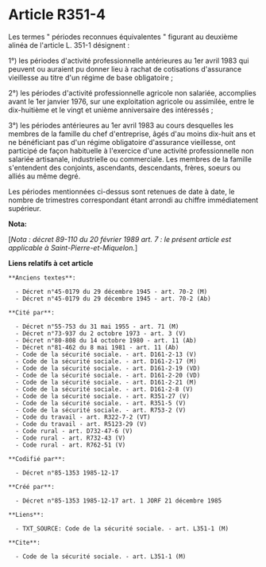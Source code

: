 # Article R351-4

Les termes " périodes reconnues équivalentes " figurant au deuxième alinéa de l'article L. 351-1 désignent   : 

1°) les périodes d'activité professionnelle antérieures au 1er avril 1983 qui peuvent ou auraient pu donner lieu à rachat de
cotisations d'assurance vieillesse au titre d'un régime de base obligatoire ; 

2°) les périodes d'activité professionnelle agricole non salariée, accomplies avant le 1er janvier 1976, sur une exploitation
agricole ou assimilée, entre le dix-huitième et le vingt et unième anniversaire des intéressés ; 

3°) les périodes antérieures au 1er avril 1983 au cours desquelles les membres de la famille du chef d'entreprise, âgés d'au
moins dix-huit ans et ne bénéficiant pas d'un régime obligatoire d'assurance vieillesse, ont participé de façon habituelle à
l'exercice d'une activité professionnelle non salariée artisanale, industrielle ou commerciale. Les membres de la famille
s'entendent des conjoints, ascendants, descendants, frères, soeurs ou alliés au même degré. 

Les périodes mentionnées ci-dessus sont retenues de date à date, le nombre de trimestres correspondant étant arrondi au
chiffre immédiatement supérieur.

**Nota:**

[*Nota : décret 89-110 du 20 février 1989 art. 7 : le présent article est applicable à Saint-Pierre-et-Miquelon.*]

**Liens relatifs à cet article**

	**Anciens textes**:

	  - Décret n°45-0179 du 29 décembre 1945 - art. 70-2 (M)
	  - Décret n°45-0179 du 29 décembre 1945 - art. 70-2 (Ab)

	**Cité par**:

	  - Décret n°55-753 du 31 mai 1955 - art. 71 (M)
	  - Décret n°73-937 du 2 octobre 1973 - art. 3 (V)
	  - Décret n°80-808 du 14 octobre 1980 - art. 11 (Ab)
	  - Décret n°81-462 du 8 mai 1981 - art. 11 (Ab)
	  - Code de la sécurité sociale. - art. D161-2-13 (V)
	  - Code de la sécurité sociale. - art. D161-2-17 (M)
	  - Code de la sécurité sociale. - art. D161-2-19 (VD)
	  - Code de la sécurité sociale. - art. D161-2-20 (VD)
	  - Code de la sécurité sociale. - art. D161-2-21 (M)
	  - Code de la sécurité sociale. - art. D161-2-8 (V)
	  - Code de la sécurité sociale. - art. R351-27 (V)
	  - Code de la sécurité sociale. - art. R351-5 (V)
	  - Code de la sécurité sociale. - art. R753-2 (V)
	  - Code du travail - art. R322-7-2 (VT)
	  - Code du travail - art. R5123-29 (V)
	  - Code rural - art. D732-47-6 (V)
	  - Code rural - art. R732-43 (V)
	  - Code rural - art. R762-51 (V)

	**Codifié par**:

	  - Décret n°85-1353 1985-12-17

	**Créé par**:

	  - Décret n°85-1353 1985-12-17 art. 1 JORF 21 décembre 1985

	**Liens**:

	  - TXT_SOURCE: Code de la sécurité sociale. - art. L351-1 (M)

	**Cite**:

	  - Code de la sécurité sociale. - art. L351-1 (M)
